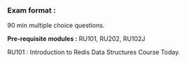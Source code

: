 
### Exam format : ###

90 min multiple choice questions.

**Pre-requisite modules :**  RU101, RU202, RU102J

RU101 : Introduction to Redis Data Structures Course Today.


